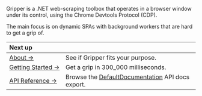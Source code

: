 Gripper is a .NET web-scraping toolbox that operates in a browser window under its control,
using the Chrome Devtools Protocol (CDP).

The main focus is on dynamic SPAs with background workers that are hard to get a grip of.

| Next up | |
| :--- | :--- |
| [About&nbsp;→](about) | See if Gripper fits your purpose. |
| [Getting&nbsp;Started&nbsp;→](quickstart.md) | Get a grip in 300_000 milliseconds.|
| [API&nbsp;Reference&nbsp;→](api/Gripper_WebClient.md) |Browse the [DefaultDocumentation](https://github.com/Doraku/DefaultDocumentation) API docs export. |